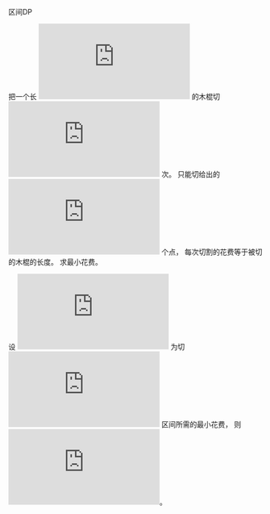 区间DP

把一个长 ![L][L] 的木棍切 ![n][n] 次。 只能切给出的 ![n][n] 个点， 每次切割的花费等于被切的木棍的长度。 求最小花费。

设 ![dij][1] 为切 ![i-j][2] 区间所需的最小花费， 则 ![3][3]。

[n]: https://latex.codecogs.com/gif.latex?n
[L]: https://latex.codecogs.com/gif.latex?L

[1]: https://latex.codecogs.com/gif.latex?d_%7Bij%7D
[2]: https://latex.codecogs.com/gif.latex?i-j
[3]: https://latex.codecogs.com/gif.latex?d_%7Bij%7D%20%3D%20min%28d_%7Bik%7D&plus;d_%7Bkj%7D&plus;a_j-a_i%29
